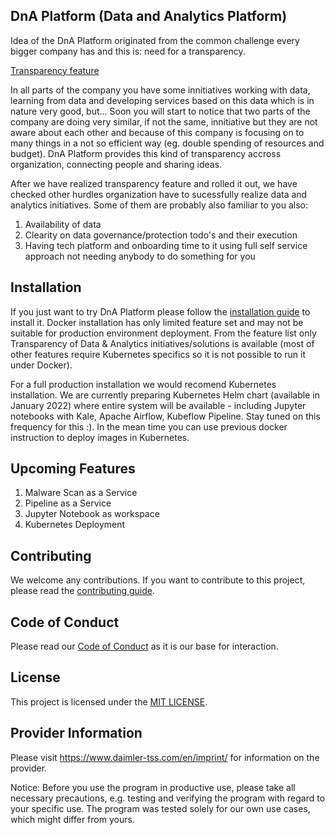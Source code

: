 <!-- SPDX-License-Identifier: MIT -->

## DnA Platform (Data and Analytics Platform)

Idea of the DnA Platform originated from the common challenge every bigger company has and this is: need for a transparency. 

[Transparency feature](./docs/DnATransparency.md)

In all parts of the company you have some innitiatives working with data, learning from data and developing services based on this data which is in nature very good, but...
Soon you will start to notice that two parts of the company are doing very similar, if not the same, innitiative but they are not aware about each other and because of this company is focusing on to many things in a not so efficient way (eg. double spending of resources and budget).
DnA Platform provides this kind of transparency accross organization, connecting people and sharing ideas.

After we have realized transparency feature and rolled it out, we have checked other hurdles organization have to sucessfully realize data and analytics initiatives. Some of them are probably also familiar to you also:

1. Availability of data
2. Clearity on data governance/protection todo's and their execution
3. Having tech platform and onboarding time to it using full self service approach not needing anybody to do something for you



## Installation

If you just want to try DnA Platform please follow the [installation guide](./docs/SETUP-DOCKER-COMPOSE.md) to install it. Docker installation has only limited feature set and may not be suitable for production environment deployment. From the feature list only Transparency of Data & Analytics initiatives/solutions is available (most of other features require Kubernetes specifics so it is not possible to run it under Docker).

For a full production installation we would recomend Kubernetes installation. We are currently preparing Kubernetes Helm chart (available in January 2022) where entire system will be available - including Jupyter notebooks with Kale, Apache Airflow, Kubeflow Pipeline. Stay tuned on this frequency for this :). In the mean time you can use previous docker instruction to deploy images in Kubernetes.

## Upcoming Features

1. Malware Scan as a Service
2. Pipeline as a Service
3. Jupyter Notebook as workspace
4. Kubernetes Deployment

## Contributing

We welcome any contributions.
If you want to contribute to this project, please read the [contributing guide](CONTRIBUTING.md).

## Code of Conduct

Please read our [Code of Conduct](https://github.com/Daimler/daimler-foss/blob/master/CODE_OF_CONDUCT.md) as it is our base for interaction.

## License

This project is licensed under the [MIT LICENSE](LICENSE).

## Provider Information

Please visit <https://www.daimler-tss.com/en/imprint/> for information on the provider.

Notice: Before you use the program in productive use, please take all necessary precautions,
e.g. testing and verifying the program with regard to your specific use.
The program was tested solely for our own use cases, which might differ from yours.
